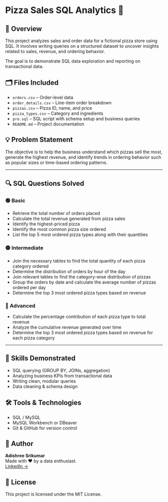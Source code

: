 # Pizza Sales SQL Analytics 🍕

## 📌 Overview
This project analyzes sales and order data for a fictional pizza store using SQL. It involves writing queries on a structured dataset to uncover insights related to sales, revenue, and ordering behavior.

The goal is to demonstrate SQL data exploration and reporting on transactional data.

## 🗂️ Files Included
- `orders.csv` – Order-level data  
- `order_details.csv` – Line-item order breakdown  
- `pizzas.csv` – Pizza ID, name, and price  
- `pizza_types.csv` – Category and ingredients  
- `pro.sql` – SQL script with schema setup and business queries  
- `README.md` – Project documentation

## 💡 Problem Statement
The objective is to help the business understand which pizzas sell the most, generate the highest revenue, and identify trends in ordering behavior such as popular sizes or time-based ordering patterns.

---

## 🔍 SQL Questions Solved

### 🟢 Basic
- Retrieve the total number of orders placed
- Calculate the total revenue generated from pizza sales
- Identify the highest-priced pizza
- Identify the most common pizza size ordered
- List the top 5 most ordered pizza types along with their quantities

### 🟡 Intermediate
- Join the necessary tables to find the total quantity of each pizza category ordered
- Determine the distribution of orders by hour of the day
- Join relevant tables to find the category-wise distribution of pizzas
- Group the orders by date and calculate the average number of pizzas ordered per day
- Determine the top 3 most ordered pizza types based on revenue

### 🔴 Advanced
- Calculate the percentage contribution of each pizza type to total revenue
- Analyze the cumulative revenue generated over time
- Determine the top 3 most ordered pizza types based on revenue for each pizza category

---

## 🚀 Skills Demonstrated
- SQL querying (GROUP BY, JOINs, aggregation)
- Analyzing business KPIs from transactional data
- Writing clean, modular queries
- Data cleaning & schema design

## 🛠️ Tools & Technologies
- SQL / MySQL
- MySQL Workbench or DBeaver
- Git & GitHub for version control

## 👤 Author
**Adishree Srikumar**  
Made with ❤️ by a data enthusiast.  
[LinkedIn →](https://www.linkedin.com/in/adishree-s-151085268/)

## 📝 License
This project is licensed under the MIT License.
